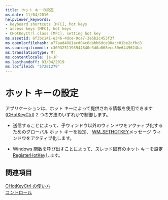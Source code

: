 ```yaml
---
title: ホット キーの設定
ms.date: 11/04/2016
helpviewer_keywords:
- keyboard shortcuts [MFC], hot keys
- access keys [MFC], hot keys
- CHotKeyCtrl class [MFC], setting hot key
ms.assetid: 6f3bc141-e346-4dce-9ca7-3e6b2c453f3f
ms.openlocfilehash: a77aad4881acd04c6dabb6dce90acc01be2cfbc8
ms.sourcegitcommit: c3093251193944840e3d0a068ecc30e6449624ba
ms.translationtype: MT
ms.contentlocale: ja-JP
ms.lasthandoff: 03/04/2019
ms.locfileid: "57281279"
---
```

# <a name="setting-a-hot-key"></a>ホット キーの設定

アプリケーションは、ホット キーによって提供される情報を使用できます ([CHotKeyCtrl](../mfc/reference/chotkeyctrl-class.md)) 2 つの方法のいずれかで制御します。

- 送信することによって、子ウィンドウ以外のウィンドウをアクティブ化するためのグローバル ホット キーを設定、 [WM_SETHOTKEY](/windows/desktop/inputdev/wm-sethotkey)メッセージ ウィンドウをアクティブ化します。

- Windows 関数を呼び出すことによって、スレッド固有のホット キーを設定[RegisterHotKey](/windows/desktop/api/winuser/nf-winuser-registerhotkey)します。

## <a name="see-also"></a>関連項目

[CHotKeyCtrl の使い方](../mfc/using-chotkeyctrl.md)<br/>
[コントロール](../mfc/controls-mfc.md)
